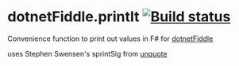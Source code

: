 # dotnetFiddle.printIt [![Build status](https://ci.appveyor.com/api/projects/status/s0o299khk8901nq1)](https://ci.appveyor.com/project/jbtule/dotnetfiddle-printit)

Convenience function to print out values in F# for [dotnetFiddle](http://dotnetfiddle.net)

uses Stephen Swensen's sprintSig from [unquote](https://code.google.com/p/unquote/)
